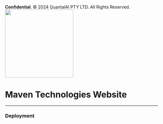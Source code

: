 **Confidential**.
© 2024 QuantalAI PTY LTD. All Rights Reserved.
<img src="https://s3.ap-southeast-2.amazonaws.com/quantal.ai/quantalAI_baselogo_new_small.png" width=225>

# Maven Technologies Website
---

### Deployment
